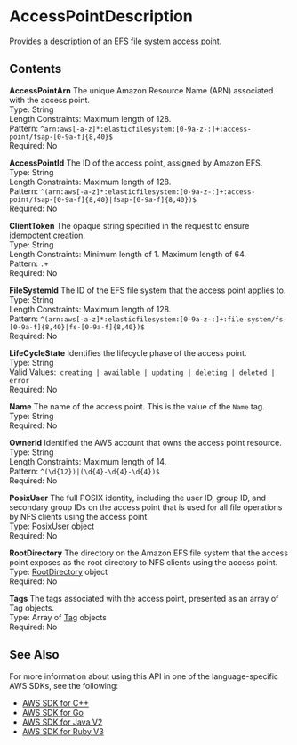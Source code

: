 # AccessPointDescription<a name="API_AccessPointDescription"></a>

Provides a description of an EFS file system access point\.

## Contents<a name="API_AccessPointDescription_Contents"></a>

 **AccessPointArn**   <a name="efs-Type-AccessPointDescription-AccessPointArn"></a>
The unique Amazon Resource Name \(ARN\) associated with the access point\.  
Type: String  
Length Constraints: Maximum length of 128\.  
Pattern: `^arn:aws[-a-z]*:elasticfilesystem:[0-9a-z-:]+:access-point/fsap-[0-9a-f]{8,40}$`   
Required: No

 **AccessPointId**   <a name="efs-Type-AccessPointDescription-AccessPointId"></a>
The ID of the access point, assigned by Amazon EFS\.  
Type: String  
Length Constraints: Maximum length of 128\.  
Pattern: `^(arn:aws[-a-z]*:elasticfilesystem:[0-9a-z-:]+:access-point/fsap-[0-9a-f]{8,40}|fsap-[0-9a-f]{8,40})$`   
Required: No

 **ClientToken**   <a name="efs-Type-AccessPointDescription-ClientToken"></a>
The opaque string specified in the request to ensure idempotent creation\.  
Type: String  
Length Constraints: Minimum length of 1\. Maximum length of 64\.  
Pattern: `.+`   
Required: No

 **FileSystemId**   <a name="efs-Type-AccessPointDescription-FileSystemId"></a>
The ID of the EFS file system that the access point applies to\.  
Type: String  
Length Constraints: Maximum length of 128\.  
Pattern: `^(arn:aws[-a-z]*:elasticfilesystem:[0-9a-z-:]+:file-system/fs-[0-9a-f]{8,40}|fs-[0-9a-f]{8,40})$`   
Required: No

 **LifeCycleState**   <a name="efs-Type-AccessPointDescription-LifeCycleState"></a>
Identifies the lifecycle phase of the access point\.  
Type: String  
Valid Values:` creating | available | updating | deleting | deleted | error`   
Required: No

 **Name**   <a name="efs-Type-AccessPointDescription-Name"></a>
The name of the access point\. This is the value of the `Name` tag\.  
Type: String  
Required: No

 **OwnerId**   <a name="efs-Type-AccessPointDescription-OwnerId"></a>
Identified the AWS account that owns the access point resource\.  
Type: String  
Length Constraints: Maximum length of 14\.  
Pattern: `^(\d{12})|(\d{4}-\d{4}-\d{4})$`   
Required: No

 **PosixUser**   <a name="efs-Type-AccessPointDescription-PosixUser"></a>
The full POSIX identity, including the user ID, group ID, and secondary group IDs on the access point that is used for all file operations by NFS clients using the access point\.  
Type: [PosixUser](API_PosixUser.md) object  
Required: No

 **RootDirectory**   <a name="efs-Type-AccessPointDescription-RootDirectory"></a>
The directory on the Amazon EFS file system that the access point exposes as the root directory to NFS clients using the access point\.  
Type: [RootDirectory](API_RootDirectory.md) object  
Required: No

 **Tags**   <a name="efs-Type-AccessPointDescription-Tags"></a>
The tags associated with the access point, presented as an array of Tag objects\.  
Type: Array of [Tag](API_Tag.md) objects  
Required: No

## See Also<a name="API_AccessPointDescription_SeeAlso"></a>

For more information about using this API in one of the language\-specific AWS SDKs, see the following:
+  [AWS SDK for C\+\+](https://docs.aws.amazon.com/goto/SdkForCpp/elasticfilesystem-2015-02-01/AccessPointDescription) 
+  [AWS SDK for Go](https://docs.aws.amazon.com/goto/SdkForGoV1/elasticfilesystem-2015-02-01/AccessPointDescription) 
+  [AWS SDK for Java V2](https://docs.aws.amazon.com/goto/SdkForJavaV2/elasticfilesystem-2015-02-01/AccessPointDescription) 
+  [AWS SDK for Ruby V3](https://docs.aws.amazon.com/goto/SdkForRubyV3/elasticfilesystem-2015-02-01/AccessPointDescription) 